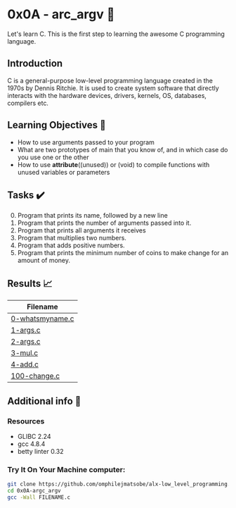 # 0x0A - arc_argv 📝

Let's learn C. This is the first step to learning the awesome C programming language.

## Introduction

C is a general-purpose low-level programming language created in the 1970s by Dennis Ritchie.
It is used to create system software that directly interacts with the hardware devices, drivers, kernels, OS, databases, compilers etc.

## Learning Objectives :bookmark_tabs:

* How to use arguments passed to your program
* What are two prototypes of main that you know of, and in which case do you use one or the other
* How to use __attribute__((unused)) or (void) to compile functions with unused variables or parameters
  
## Tasks :heavy_check_mark:

0. Program that prints its name, followed by a new line
1. Program that prints the number of arguments passed into it.
2. Program that prints all arguments it receives
3. Program that multiplies two numbers.
4. Program that adds positive numbers.
5. Program that prints the minimum number of coins to make change for an amount of money.

## Results :chart_with_upwards_trend:

| Filename |
| ------ |
| [0-whatsmyname.c](https://github.com/omphilejmatsobe/alx-low_level_programming/blob/master/0x0A-argc_argv/0-whatsmyname.c)|
| [1-args.c](https://github.com/omphilejmatsobe/alx-low_level_programming/blob/master/0x0A-argc_argv/1-args.c)|
| [2-args.c](https://github.com/omphilejmatsobe/alx-low_level_programming/blob/master/0x0A-argc_argv/2-args.c)|
| [3-mul.c](https://github.com/omphilejmatsobe/alx-low_level_programming/blob/master/0x0A-argc_argv/3-mul.c)|
| [4-add.c](https://github.com/omphilejmatsobe/alx-low_level_programming/blob/master/0x0A-argc_argv/4-add.c)|
| [100-change.c](https://github.com/omphilejmatsobe/alx-low_level_programming/blob/master/0x0A-argc_argv/100-change.c)|
## Additional info :construction:
### Resources

- GLIBC 2.24
- gcc 4.8.4
- betty linter 0.32


### Try It On Your Machine computer:	
```bash
git clone https://github.com/omphilejmatsobe/alx-low_level_programming.git
cd 0x0A-argc_argv
gcc -Wall FILENAME.c
```

